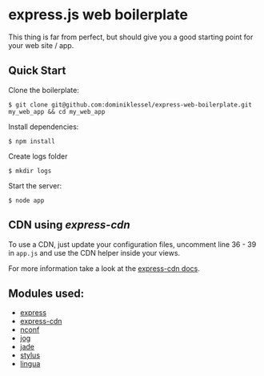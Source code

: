 # express.js web boilerplate

This thing is far from perfect, but should give you a good starting point for your web site / app.

## Quick Start

Clone the boilerplate:
```
$ git clone git@github.com:dominiklessel/express-web-boilerplate.git my_web_app && cd my_web_app
```

Install dependencies:
```
$ npm install
```

Create logs folder
```
$ mkdir logs
```

Start the server:
```
$ node app
```

## CDN using *express-cdn*

To use a CDN, just update your configuration files, uncomment line 36 - 39 in `app.js` and use the CDN helper inside your views.

For more information take a look at the [express-cdn docs](https://github.com/niftylettuce/express-cdn).

## Modules used:

- [express](https://github.com/visionmedia/express)
- [express-cdn](https://github.com/niftylettuce/express-cdn)
- [nconf](https://github.com/flatiron/nconf)
- [jog](https://github.com/visionmedia/jog/)
- [jade](https://github.com/visionmedia/jade/)
- [stylus](http://learnboost.github.com/stylus/)
- [lingua](https://github.com/akoenig/express-lingua)